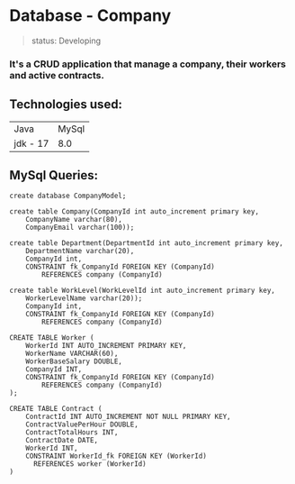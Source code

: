 # Database - Company

> status: Developing

### It's a CRUD application that manage a company, their workers and active contracts.

## Technologies used:

<table>
<tr>
<td>Java</td>
<td>MySql</td>
</tr>

<tr>
<td>jdk - 17</td>
<td>8.0</td>
</tr>
</table>

## MySql Queries:

~~~
create database CompanyModel;
~~~

~~~
create table Company(CompanyId int auto_increment primary key,
    CompanyName varchar(80),
    CompanyEmail varchar(100));
~~~

~~~
create table Department(DepartmentId int auto_increment primary key,
    DepartmentName varchar(20),
    CompanyId int,
    CONSTRAINT fk_CompanyId FOREIGN KEY (CompanyId)
        REFERENCES company (CompanyId)
~~~

~~~
create table WorkLevel(WorkLevelId int auto_increment primary key,
    WorkerLevelName varchar(20));
    CompanyId int,
    CONSTRAINT fk_CompanyId FOREIGN KEY (CompanyId)
        REFERENCES company (CompanyId)
~~~

~~~
CREATE TABLE Worker (
    WorkerId INT AUTO_INCREMENT PRIMARY KEY,
    WorkerName VARCHAR(60),
    WorkerBaseSalary DOUBLE,
    CompanyId INT,
    CONSTRAINT fk_CompanyId FOREIGN KEY (CompanyId)
        REFERENCES company (CompanyId)
);
~~~

~~~
CREATE TABLE Contract (
    ContractId INT AUTO_INCREMENT NOT NULL PRIMARY KEY,
    ContractValuePerHour DOUBLE,
    ContractTotalHours INT,
    ContractDate DATE,
    WorkerId INT,
    CONSTRAINT WorkerId_fk FOREIGN KEY (WorkerId)
      REFERENCES worker (WorkerId)
)
~~~
